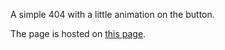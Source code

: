 A simple 404 with a little animation on the button.

The page is hosted on [this page](https://marijnst.github.io/404-page).

